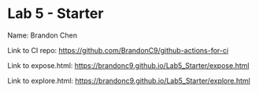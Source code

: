 # Lab 5 - Starter
Name: Brandon Chen

Link to CI repo: https://github.com/BrandonC9/github-actions-for-ci

Link to expose.html: https://brandonc9.github.io/Lab5_Starter/expose.html

Link to explore.html: https://brandonc9.github.io/Lab5_Starter/explore.html
